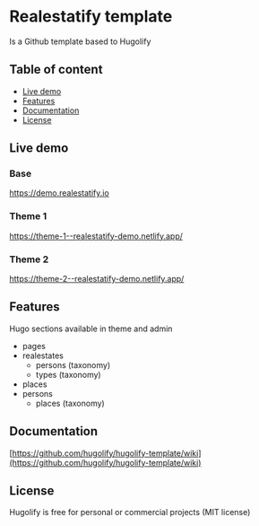 # Realestatify template

Is a Github template based to Hugolify

## Table of content
- [Live demo](#live-demo)
- [Features](#features)
- [Documentation](#documentation)
- [License](#license)

## Live demo

### Base
https://demo.realestatify.io



### Theme 1
https://theme-1--realestatify-demo.netlify.app/

### Theme 2
https://theme-2--realestatify-demo.netlify.app/

## Features
Hugo sections available in theme and admin

* pages
* realestates
  * persons (taxonomy)
  * types (taxonomy)
* places
* persons
  * places (taxonomy)

## Documentation
[https://github.com/hugolify/hugolify-template/wiki](https://github.com/hugolify/hugolify-template/wiki)

## License
Hugolify is free for personal or commercial projects (MIT license)
